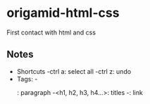 # origamid-html-css
First contact with html and css
## Notes
* Shortcuts
  -ctrl a: select all
  -ctrl z: undo
* Tags:
  -<p>: paragraph
  -<h1, h2, h3, h4...>: titles
  -<a>: link